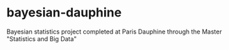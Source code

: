 # bayesian-dauphine
Bayesian statistics project completed at Paris Dauphine through the Master "Statistics and Big Data"
